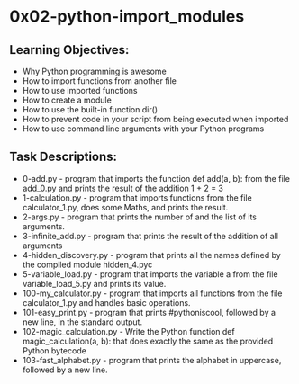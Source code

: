 # 0x02-python-import_modules

## Learning Objectives:

- Why Python programming is awesome
- How to import functions from another file
- How to use imported functions
- How to create a module
- How to use the built-in function dir()
- How to prevent code in your script from being executed when imported
- How to use command line arguments with your Python programs

## Task Descriptions:
- 0-add.py - program that imports the function def add(a, b): from the file add_0.py and prints the result of the addition 1 + 2 = 3
- 1-calculation.py - program that imports functions from the file calculator_1.py, does some Maths, and prints the result.
- 2-args.py - program that prints the number of and the list of its arguments.
- 3-infinite_add.py - program that prints the result of the addition of all arguments
- 4-hidden_discovery.py - program that prints all the names defined by the compiled module hidden_4.pyc
- 5-variable_load.py - program that imports the variable a from the file variable_load_5.py and prints its value.
- 100-my_calculator.py - program that imports all functions from the file calculator_1.py and handles basic operations.
- 101-easy_print.py - program that prints #pythoniscool, followed by a new line, in the standard output.
- 102-magic_calculation.py - Write the Python function def magic_calculation(a, b): that does exactly the same as the provided Python bytecode
- 103-fast_alphabet.py - program that prints the alphabet in uppercase, followed by a new line.
